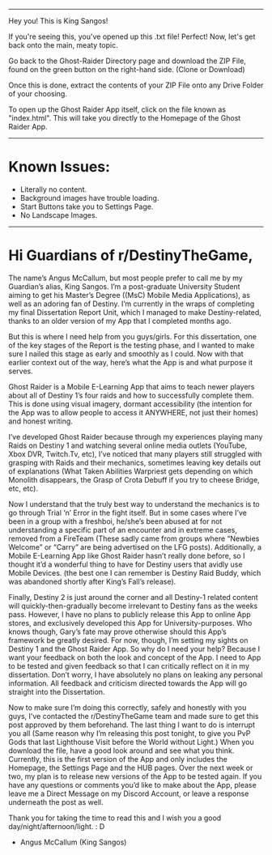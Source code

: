 ----------------------------------------------------------------------

Hey you! This is King Sangos!

If you're seeing this, you've opened up this .txt file! Perfect! Now, let's get back onto the main, meaty topic.

Go back to the Ghost-Raider Directory page and download the ZIP File, found on the green button on the right-hand side. (Clone or Download)

Once this is done, extract the contents of your ZIP File onto any Drive Folder of your choosing.

To open up the Ghost Raider App itself, click on the file known as "index.html". This will take you directly to the Homepage of the Ghost Raider App.

-----------------------------------------------------------------------

# Known Issues:

- Literally no content.
- Background images have trouble loading.
- Start Buttons take you to Settings Page.
- No Landscape Images.

-----------------------------------------------------------------------

# Hi Guardians of r/DestinyTheGame,

The name’s Angus McCallum, but most people prefer to call me by my Guardian’s alias, King Sangos. I’m a post-graduate University Student aiming to get his Master’s Degree ((MsC) Mobile Media Applications), as well as an adoring fan of Destiny. I’m currently in the wraps of completing my final Dissertation Report Unit, which I managed to make Destiny-related, thanks to an older version of my App that I completed months ago.

But this is where I need help from you guys/girls. For this dissertation, one of the key stages of the Report is the testing phase, and I wanted to make sure I nailed this stage as early and smoothly as I could. Now with that earlier context out of the way, here’s what the App is and what purpose it serves.

Ghost Raider is a Mobile E-Learning App that aims to teach newer players about all of Destiny 1’s four raids and how to successfully complete them. This is done using visual imagery, dormant accessibility (the intention for the App was to allow people to access it ANYWHERE, not just their homes) and honest writing. 

I’ve developed Ghost Raider because through my experiences playing many Raids on Destiny 1 and watching several online media outlets (YouTube, Xbox DVR, Twitch.Tv, etc), I’ve noticed that many players still struggled with grasping with Raids and their mechanics, sometimes leaving key details out of explanations (What Taken Abilities Warpriest gets depending on which Monolith disappears, the Grasp of Crota Debuff if you try to cheese Bridge, etc, etc). 

Now I understand that the truly best way to understand the mechanics is to go through Trial ‘n’ Error in the fight itself. But in some cases where I’ve been in a group with a freshboi, he/she’s been abused at for not understanding a specific part of an encounter and in extreme cases, removed from a FireTeam (These sadly came from groups where “Newbies Welcome” or “Carry” are being advertised on the LFG posts). Additionally, a Mobile E-Learning App like Ghost Raider hasn’t really done before, so I thought it’d a wonderful thing to have for Destiny users that avidly use Mobile Devices. (the best one I can remember is Destiny Raid Buddy, which was abandoned shortly after King’s Fall’s release).

Finally, Destiny 2 is just around the corner and all Destiny-1 related content will quickly-then-gradually become irrelevant to Destiny fans as the weeks pass. However, I have no plans to publicly release this App to online App stores, and exclusively developed this App for University-purposes. Who knows though, Gary’s fate may prove otherwise should this App’s framework be greatly desired.
For now, though, I’m setting my sights on Destiny 1 and the Ghost Raider App. So why do I need your help? Because I want your feedback on both the look and concept of the App. I need to App to be tested and given feedback so that I can critically reflect on it in my dissertation. Don’t worry, I have absolutely no plans on leaking any personal information. All feedback and criticism directed towards the App will go straight into the Dissertation.

Now to make sure I’m doing this correctly, safely and honestly with you guys, I’ve contacted the r/DestinyTheGame team and made sure to get this post approved by them beforehand. The last thing I want to do is interrupt you all (Same reason why I’m releasing this post tonight, to give you PvP Gods that last Lighthouse Visit before the World without Light.)
When you download the file, have a good look around and see what you think. Currently, this is the first version of the App and only includes the Homepage, the Settings Page and the HUB pages. Over the next week or two, my plan is to release new versions of the App to be tested again. If you have any questions or comments you’d like to make about the App, please leave me a Direct Message on my Discord Account, or leave a response underneath the post as well.

Thank you for taking the time to read this and I wish you a good day/night/afternoon/light. : D

- Angus McCallum (King Sangos)
